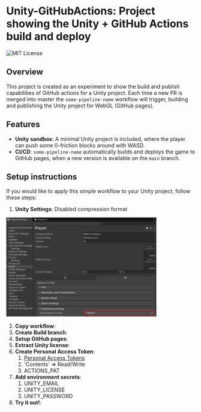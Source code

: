 # Unity-GitHubActions: Project showing the Unity + GitHub Actions build and deploy

![MIT License](https://img.shields.io/badge/license-MIT-blue.svg)

## Overview
This project is created as an experiment to show the build and publish capabilities of GitHub actions for a Unity project.
Each time a new PR is merged into master the `some-pipeline-name` workflow will trigger, building and publishing the Unity project for WebGL (GitHub pages).

## Features
- **Unity sandbox**: A minimal Unity project is included, where the player can push some 0-friction blocks around with WASD.
- **CI/CD**: `some-pipeline-name` automatically builds and deploys the game to GitHub pages, when a new version is available on the `main` branch.

## Setup instructions
If you would like to apply this simple workflow to your Unity project, follow these steps:
1. **Unity Settings**: Disabled compression format

<img src="img/unity-settings.png" alt="Unity Settings" width="400"/>

2. **Copy workflow**:
3. **Create Build branch**:
4. **Setup GitHub pages**:
5. **Extract Unity license**:
6. **Create Personal Access Token**:
   1. [Personal Access Tokens](https://docs.github.com/en/authentication/keeping-your-account-and-data-secure/managing-your-personal-access-tokens#creating-a-fine-grained-personal-access-token)
   2. 'Contents' => Read/Write
   3. ACTIONS_PAT
7. **Add environment secrets**:
   1. UNITY_EMAIL
   2. UNITY_LICENSE
   3. UNITY_PASSWORD
8. **Try it out!**: